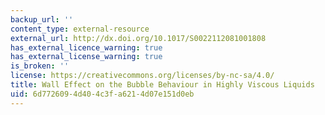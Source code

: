 ```yaml
---
backup_url: ''
content_type: external-resource
external_url: http://dx.doi.org/10.1017/S0022112081001808
has_external_licence_warning: true
has_external_license_warning: true
is_broken: ''
license: https://creativecommons.org/licenses/by-nc-sa/4.0/
title: Wall Effect on the Bubble Behaviour in Highly Viscous Liquids
uid: 6d772609-4d40-4c3f-a621-4d07e151d0eb
---
```

